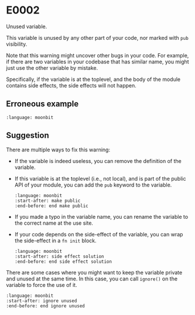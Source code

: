 # E0002

Unused variable.

This variable is unused by any other part of your code, nor marked with `pub`
visibility.

Note that this warning might uncover other bugs in your code. For example, if
there are two variables in your codebase that has similar name, you might just
use the other variable by mistake.

Specifically, if the variable is at the toplevel, and the body of the module
contains side effects, the side effects will not happen.

## Erroneous example

```{literalinclude} /sources/error_codes/0002_error/top.mbt
:language: moonbit
```

## Suggestion

There are multiple ways to fix this warning:

- If the variable is indeed useless, you can remove the definition of the
  variable.
- If this variable is at the toplevel (i.e., not local), and is part of the
  public API of your module, you can add the `pub` keyword to the variable.

  ```{literalinclude} /sources/error_codes/0002_fixed/top.mbt
  :language: moonbit
  :start-after: make public
  :end-before: end make public
  ```

- If you made a typo in the variable name, you can rename the variable to the
  correct name at the use site.
- If your code depends on the side-effect of the variable, you can wrap the
  side-effect in a `fn init` block.

  ```{literalinclude} /sources/error_codes/0002_fixed/top.mbt
  :language: moonbit
  :start-after: side effect solution
  :end-before: end side effect solution
  ```

There are some cases where you might want to keep the variable private and
unused at the same time. In this case, you can call `ignore()` on the variable
to force the use of it.

```{literalinclude} /sources/error_codes/0002_fixed/top.mbt
:language: moonbit
:start-after: ignore unused
:end-before: end ignore unused
```

